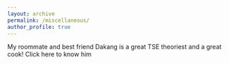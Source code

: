 ```yaml
---
layout: archive
permalink: /miscellaneous/
author_profile: true
---
```


My roommate and best friend Dakang is a great TSE theoriest and a great cook!
Click here to know him

